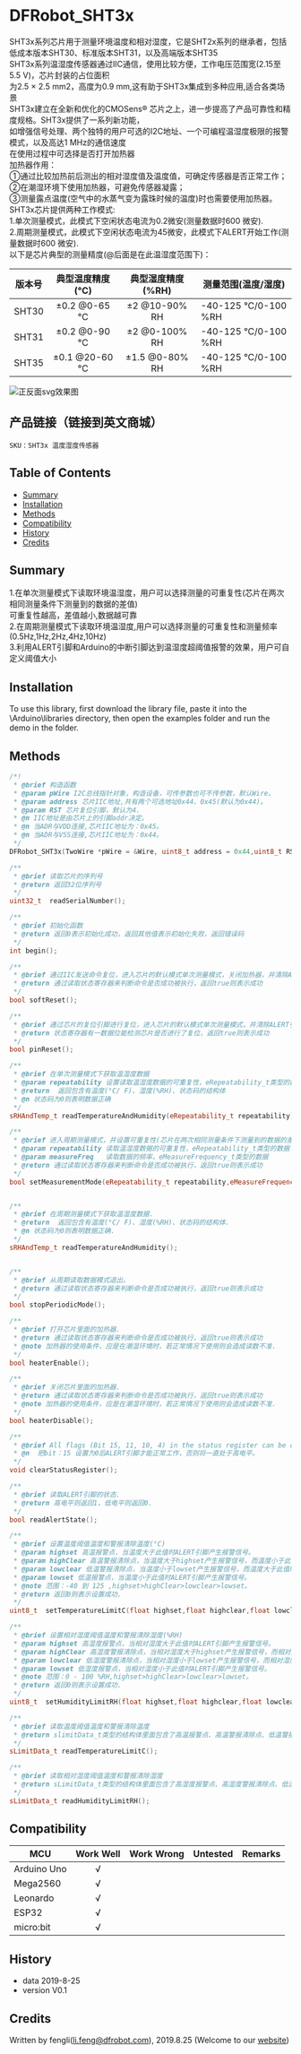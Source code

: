 # DFRobot_SHT3x
SHT3x系列芯片用于测量环境温度和相对湿度，它是SHT2x系列的继承者，包括低成本版本SHT30、标准版本SHT31，以及高端版本SHT35<br>
SHT3x系列温湿度传感器通过IIC通信，使用比较方便，工作电压范围宽(2.15至5.5 V)，芯片封装的占位面积<br>
为2.5 × 2.5 mm2，高度为0.9 mm,这有助于SHT3x集成到多种应用,适合各类场景<br>
SHT3x建立在全新和优化的CMOSens® 芯片之上，进一步提高了产品可靠性和精度规格。SHT3x提供了一系列新功能，<br>
如增强信号处理、两个独特的用户可选的I2C地址、一个可编程温湿度极限的报警模式，以及高达1 MHz的通信速度<br>
在使用过程中可选择是否打开加热器<br>
     加热器作用：<br>
       ①通过比较加热前后测出的相对湿度值及温度值，可确定传感器是否正常工作；<br>
       ②在潮湿环境下使用加热器，可避免传感器凝露；<br>
       ③测量露点温度(空气中的水蒸气变为露珠时候的温度)时也需要使用加热器。<br>
SHT3x芯片提供两种工作模式:<br>
1.单次测量模式，此模式下空闲状态电流为0.2微安(测量数据时600 微安).<br>
2.周期测量模式，此模式下空闲状态电流为45微安，此模式下ALERT开始工作(测量数据时600 微安).<br>
以下是芯片典型的测量精度(@后面是在此温湿度范围下)：<br>

版本号               | 典型温度精度 (°C)    | 典型湿度精度 (%RH)  | 测量范围(温度/湿度)
--------------------| :-------------------: | :---------------------: | -----
SHT30        |    ±0.2 @0-65 °C |        ±2 @10-90% RH     |     -40-125 °C/0-100 %RH 
SHT31       |     ±0.2  @0-90 °C   |        ±2 @0-100% RH     |  -40-125 °C/0-100 %RH 
SHT35       |     ±0.1  @20-60 °C  |          ±1.5 @0-80% RH  |  -40-125 °C/0-100 %RH 

![正反面svg效果图](https://github.com/ouki-wang/DFRobot_Sensor/raw/master/resources/images/SEN0245svg1.png)

## 产品链接（链接到英文商城）
    SKU：SHT3x 温度湿度传感器
   
## Table of Contents

* [Summary](#summary)
* [Installation](#installation)
* [Methods](#methods)
* [Compatibility](#compatibility)
* [History](#history)
* [Credits](#credits)

## Summary

   1.在单次测量模式下读取环境温湿度，用户可以选择测量的可重复性(芯片在两次相同测量条件下测量到的数据的差值)<br>
     可重复性越高，差值越小,数据越可靠<br>
   2.在周期测量模式下读取环境温湿度,用户可以选择测量的可重复性和测量频率(0.5Hz,1Hz,2Hz,4Hz,10Hz)<br>
   3.利用ALERT引脚和Arduino的中断引脚达到温湿度超阈值报警的效果，用户可自定义阈值大小<br>
## Installation

To use this library, first download the library file, paste it into the \Arduino\libraries directory, then open the examples folder and run the demo in the folder.

## Methods

```C++
/*!
 * @brief 构造函数
 * @param pWire I2C总线指针对象，构造设备，可传参数也可不传参数，默认Wire。
 * @param address 芯片IIC地址,共有两个可选地址0x44、0x45(默认为0x44)。
 * @param RST 芯片复位引脚，默认为4.
 * @n IIC地址是由芯片上的引脚addr决定。
 * @n 当ADR与VDD连接,芯片IIC地址为：0x45。
 * @n 当ADR与VSS连接,芯片IIC地址为：0x44。
 */
DFRobot_SHT3x(TwoWire *pWire = &Wire, uint8_t address = 0x44,uint8_t RST = 4);

/**
 * @brief 读取芯片的序列号
 * @return 返回32位序列号
 */
uint32_t  readSerialNumber();

/**
 * @brief 初始化函数
 * @return 返回0表示初始化成功，返回其他值表示初始化失败，返回错误码
 */
int begin();

/**
 * @brief 通过IIC发送命令复位，进入芯片的默认模式单次测量模式，关闭加热器，并清除ALERT引脚的警报。
 * @return 通过读取状态寄存器来判断命令是否成功被执行，返回true则表示成功
 */
bool softReset();

/**
 * @brief 通过芯片的复位引脚进行复位，进入芯片的默认模式单次测量模式，并清除ALERT引脚的警报。
 * @return 状态寄存器有一数据位能检测芯片是否进行了复位，返回true则表示成功
 */
bool pinReset();

/**
 * @brief 在单次测量模式下获取温湿度数据
 * @param repeatability 设置读取温湿度数据的可重复性，eRepeatability_t类型的数据
 * @return  返回包含有温度(°C/ F)、湿度(%RH)、状态码的结构体
 * @n 状态码为0则表明数据正确
 */
sRHAndTemp_t readTemperatureAndHumidity(eRepeatability_t repeatability);

/**
 * @brief 进入周期测量模式，并设置可重复性(芯片在两次相同测量条件下测量到的数据的差值)、读取频率。
 * @param repeatability 读取温湿度数据的可重复性，eRepeatability_t类型的数据
 * @param measureFreq   读取数据的频率，eMeasureFrequency_t类型的数据
 * @return 通过读取状态寄存器来判断命令是否成功被执行，返回true则表示成功
 */
bool setMeasurementMode(eRepeatability_t repeatability,eMeasureFrequency_t measureFreq);


/**
 * @brief 在周期测量模式下获取温湿度数据.
 * @return  返回包含有温度(°C/ F)、湿度(%RH)、状态码的结构体.
 * @n 状态码为0则表明数据正确.
 */
sRHAndTemp_t readTemperatureAndHumidity();


/**
 * @brief 从周期读取数据模式退出。
 * @return 通过读取状态寄存器来判断命令是否成功被执行，返回true则表示成功
 */
bool stopPeriodicMode();

/**
 * @brief 打开芯片里面的加热器.
 * @return 通过读取状态寄存器来判断命令是否成功被执行，返回true则表示成功
 * @note 加热器的使用条件，应是在潮湿环境时，若正常情况下使用则会造成读数不准.
 */
bool heaterEnable();

/**
 * @brief 关闭芯片里面的加热器.
 * @return 通过读取状态寄存器来判断命令是否成功被执行，返回true则表示成功
 * @note 加热器的使用条件，应是在潮湿环境时，若正常情况下使用则会造成读数不准.
 */
bool heaterDisable();

/**
 * @brief All flags (Bit 15, 11, 10, 4) in the status register can be cleared (set to zero)
 * @n  把bit：15 设置为0后ALERT引脚才能正常工作，否则将一直处于高电平。
 */
void clearStatusRegister();

/**
 * @brief 读取ALERT引脚的状态.
 * @return 高电平则返回1，低电平则返回0.
 */
bool readAlertState();

/**
 * @brief 设置温度阈值温度和警报清除温度(°C)
 * @param highset 高温报警点，当温度大于此值时ALERT引脚产生报警信号。
 * @param highClear 高温警报清除点，当温度大于highset产生报警信号，而温度小于此值报警信号则被清除。
 * @param lowclear 低温警报清除点，当温度小于lowset产生报警信号，而温度大于此值时报警信号则被清除。
 * @param lowset 低温报警点，当温度小于此值时ALERT引脚产生报警信号。
 * @note 范围：-40 到 125 ,highset>highClear>lowclear>lowset。 
 * @return 返回0则表示设置成功.
 */
uint8_t  setTemperatureLimitC(float highset,float highclear,float lowclear, float lowset);

/**
 * @brief 设置相对湿度阈值温度和警报清除湿度(%RH)
 * @param highset 高湿度报警点，当相对湿度大于此值时ALERT引脚产生报警信号。
 * @param highClear 高湿度警报清除点，当相对湿度大于highset产生报警信号，而相对湿度小于此值报警信号则被清除。
 * @param lowclear 低湿度警报清除点，当相对湿度小于lowset产生报警信号，而相对湿度大于此值时报警信号则被清除。
 * @param lowset 低湿度报警点，当相对湿度小于此值时ALERT引脚产生报警信号。
 * @note 范围：0 - 100 %RH,highset>highClear>lowclear>lowset。
 * @return 返回0则表示设置成功.
 */
uint8_t  setHumidityLimitRH(float highset,float highclear,float lowclear, float lowset);

/**
 * @brief 读取温度阈值温度和警报清除温度
 * @return slimitData_t类型的结构体里面包含了高温报警点、高温警报清除点、低温警报清除点、低温报警点,状态码
 */
sLimitData_t readTemperatureLimitC();

/**
 * @brief 读取相对湿度阈值温度和警报清除湿度
 * @return sLimitData_t类型的结构体里面包含了高湿度报警点、高湿度警报清除点、低湿度警报清除点、低湿度报警点,状态码
 */
sLimitData_t readHumidityLimitRH();
```

## Compatibility

MCU                | Work Well    | Work Wrong   | Untested    | Remarks
------------------ | :----------: | :----------: | :---------: | -----
Arduino Uno        |      √       |              |             | 
Mega2560        |      √       |              |             | 
Leonardo        |      √       |              |             | 
ESP32        |      √       |              |             | 
micro:bit        |      √       |              |             | 


## History

- data 2019-8-25
- version V0.1


## Credits

Written by fengli(li.feng@dfrobot.com), 2019.8.25 (Welcome to our [website](https://www.dfrobot.com/))





